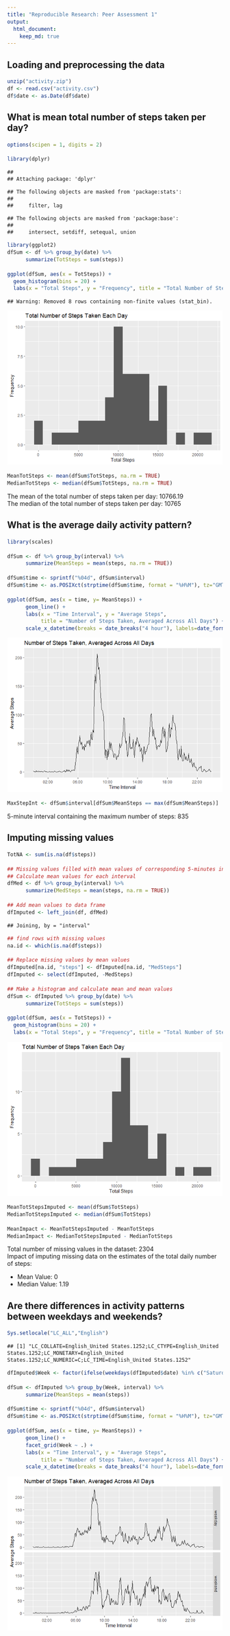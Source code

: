 ```yaml
---
title: "Reproducible Research: Peer Assessment 1"
output: 
  html_document:
    keep_md: true
---
```


## Loading and preprocessing the data

```r
unzip("activity.zip")
df <- read.csv("activity.csv")
df$date <- as.Date(df$date)
```
  
  
  
  
## What is mean total number of steps taken per day?

```r
options(scipen = 1, digits = 2)

library(dplyr)
```

```
## 
## Attaching package: 'dplyr'
```

```
## The following objects are masked from 'package:stats':
## 
##     filter, lag
```

```
## The following objects are masked from 'package:base':
## 
##     intersect, setdiff, setequal, union
```

```r
library(ggplot2)
dfSum <- df %>% group_by(date) %>% 
      summarize(TotSteps = sum(steps)) 

ggplot(dfSum, aes(x = TotSteps)) +
  geom_histogram(bins = 20) +
  labs(x = "Total Steps", y = "Frequency", title = "Total Number of Steps Taken Each Day")
```

```
## Warning: Removed 8 rows containing non-finite values (stat_bin).
```

![](PA1_template_files/figure-html/unnamed-chunk-2-1.png)<!-- -->

```r
MeanTotSteps <- mean(dfSum$TotSteps, na.rm = TRUE)
MedianTotSteps <- median(dfSum$TotSteps, na.rm = TRUE)
```
The mean of the total number of steps taken per day: 10766.19  
The median of the total number of steps taken per day: 10765
  
  
  
  
## What is the average daily activity pattern?

```r
library(scales)

dfSum <- df %>% group_by(interval) %>% 
      summarize(MeanSteps = mean(steps, na.rm = TRUE))

dfSum$time <- sprintf("%04d", dfSum$interval)
dfSum$time <- as.POSIXct(strptime(dfSum$time, format = "%H%M"), tz="GMT")

ggplot(dfSum, aes(x = time, y= MeanSteps)) +
      geom_line() +
      labs(x = "Time Interval", y = "Average Steps", 
           title = "Number of Steps Taken, Averaged Across All Days") +
      scale_x_datetime(breaks = date_breaks("4 hour"), labels=date_format("%H:%M"))
```

![](PA1_template_files/figure-html/unnamed-chunk-3-1.png)<!-- -->

```r
MaxStepInt <- dfSum$interval[dfSum$MeanSteps == max(dfSum$MeanSteps)]
```
5-minute interval containing the maximum number of steps: 835   
  
  
  
  
## Imputing missing values

```r
TotNA <- sum(is.na(df$steps))

## Missing values filled with mean values of corresponding 5-minutes interval
## Calculate mean values for each interval
dfMed <- df %>% group_by(interval) %>% 
      summarize(MedSteps = mean(steps, na.rm = TRUE))

## Add mean values to data frame
dfImputed <- left_join(df, dfMed)
```

```
## Joining, by = "interval"
```

```r
## find rows with missing values
na.id <- which(is.na(df$steps))

## Replace missing values by mean values
dfImputed[na.id, "steps"] <- dfImputed[na.id, "MedSteps"]
dfImputed <- select(dfImputed, -MedSteps)

## Make a histogram and calculate mean and mean values
dfSum <- dfImputed %>% group_by(date) %>% 
      summarize(TotSteps = sum(steps)) 

ggplot(dfSum, aes(x = TotSteps)) +
  geom_histogram(bins = 20) +
  labs(x = "Total Steps", y = "Frequency", title = "Total Number of Steps Taken Each Day")
```

![](PA1_template_files/figure-html/unnamed-chunk-4-1.png)<!-- -->

```r
MeanTotStepsImputed <- mean(dfSum$TotSteps)
MedianTotStepsImputed <- median(dfSum$TotSteps)

MeanImpact <- MeanTotStepsImputed - MeanTotSteps
MedianImpact <- MedianTotStepsImputed - MedianTotSteps
```
Total number of missing values in the dataset: 2304  
Impact of imputing missing data on the estimates of the total daily number of steps:  
- Mean Value: 0  
- Median Value: 1.19  
  
    
## Are there differences in activity patterns between weekdays and weekends?

```r
Sys.setlocale("LC_ALL","English")
```

```
## [1] "LC_COLLATE=English_United States.1252;LC_CTYPE=English_United States.1252;LC_MONETARY=English_United States.1252;LC_NUMERIC=C;LC_TIME=English_United States.1252"
```

```r
dfImputed$Week <- factor(ifelse(weekdays(dfImputed$date) %in% c("Saturday", "Sunday"), "weekend", "weekday"))

dfSum <- dfImputed %>% group_by(Week, interval) %>% 
      summarize(MeanSteps = mean(steps))

dfSum$time <- sprintf("%04d", dfSum$interval)
dfSum$time <- as.POSIXct(strptime(dfSum$time, format = "%H%M"), tz="GMT")

ggplot(dfSum, aes(x = time, y= MeanSteps)) +
      geom_line() +
      facet_grid(Week ~ .) +
      labs(x = "Time Interval", y = "Average Steps", 
           title = "Number of Steps Taken, Averaged Across All Days") +
      scale_x_datetime(breaks = date_breaks("4 hour"), labels=date_format("%H:%M"))
```

![](PA1_template_files/figure-html/facet-1.png)<!-- -->
  
  

